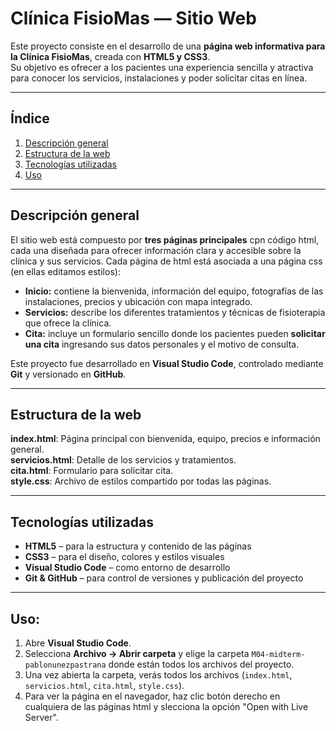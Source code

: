 # Clínica FisioMas — Sitio Web 

Este proyecto consiste en el desarrollo de una **página web informativa para la Clínica FisioMas**, creada con **HTML5 y CSS3**.  
Su objetivo es ofrecer a los pacientes una experiencia sencilla y atractiva para conocer los servicios, instalaciones y poder solicitar citas en línea.

---

## Índice

1. [Descripción general](#-descripción-general)
2. [Estructura de la web](#-estructura-de-la-web)
3. [Tecnologías utilizadas](#-tecnologías-utilizadas)
4. [Uso](#-uso)
---

## Descripción general

El sitio web está compuesto por **tres páginas principales** cpn código html, cada una diseñada para ofrecer información clara y accesible sobre la clínica y sus servicios. Cada página de html está asociada a una página css (en ellas editamos estilos):

- **Inicio:** contiene la bienvenida, información del equipo, fotografías de las instalaciones, precios y ubicación con mapa integrado.  
- **Servicios:** describe los diferentes tratamientos y técnicas de fisioterapia que ofrece la clínica.  
- **Cita:** incluye un formulario sencillo donde los pacientes pueden **solicitar una cita** ingresando sus datos personales y el motivo de consulta.

Este proyecto fue desarrollado en **Visual Studio Code**, controlado mediante **Git** y versionado en **GitHub**.

---

## Estructura de la web


**index.html**: Página principal con bienvenida, equipo, precios e información general.  
**servicios.html**: Detalle de los servicios y tratamientos.  
**cita.html**: Formulario para solicitar cita.   
**style.css**: Archivo de estilos compartido por todas las páginas. 

---

## Tecnologías utilizadas

- **HTML5** – para la estructura y contenido de las páginas  
- **CSS3** – para el diseño, colores y estilos visuales  
- **Visual Studio Code** – como entorno de desarrollo  
- **Git & GitHub** – para control de versiones y publicación del proyecto  

---

## Uso:

1. Abre **Visual Studio Code**.  
2. Selecciona **Archivo → Abrir carpeta** y elige la carpeta `M04-midterm-pablonunezpastrana` donde están todos los archivos del proyecto.  
3. Una vez abierta la carpeta, verás todos los archivos (`index.html`, `servicios.html`, `cita.html`, `style.css`).  
4. Para ver la página en el navegador, haz clic botón derecho en cualquiera de las páginas html y slecciona la opción "Open with Live Server". 

